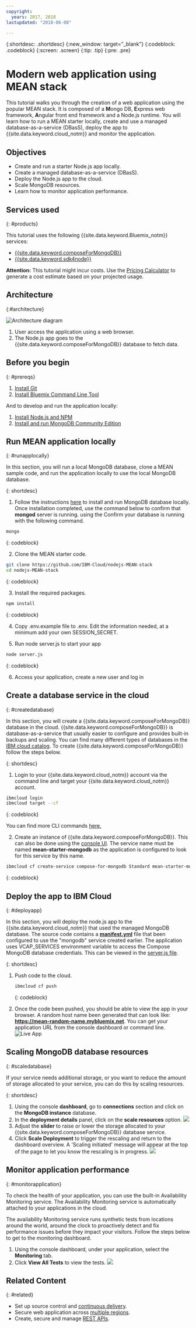 ```yaml
---
copyright:
  years: 2017, 2018
lastupdated: "2018-06-08"

---
```


{:shortdesc: .shortdesc}
{:new_window: target="_blank"}
{:codeblock: .codeblock}
{:screen: .screen}
{:tip: .tip}
{:pre: .pre}


# Modern web application using MEAN stack

This tutorial walks you through the creation of a web application using the popular MEAN stack. It is composed of a **M**ongo DB, **E**xpress web framework, **A**ngular front end framework and a Node.js runtime. You will learn how to run a MEAN starter locally, create and use a managed database-as-a-service (DBasS), deploy the app to {{site.data.keyword.cloud_notm}} and monitor the application.  

## Objectives

- Create and run a starter Node.js app locally.
- Create a managed database-as-a-service (DBasS).
- Deploy the Node.js app to the cloud.
- Scale MongoDB resources.
- Learn how to monitor application performance.

## Services used

{: #products}

This tutorial uses the following {{site.data.keyword.Bluemix_notm}} services:

- [{{site.data.keyword.composeForMongoDB}}](https://console.bluemix.net/catalog/services/compose-for-mongodb)
- [{{site.data.keyword.sdk4node}}](https://console.bluemix.net/catalog/starters/sdk-for-nodejs)

**Attention:** This tutorial might incur costs. Use the [Pricing Calculator](https://console.bluemix.net/pricing/) to generate a cost estimate based on your projected usage.

## Architecture

{:#architecture}

<p style="text-align: center;">

![Architecture diagram](images/solution7/Architecture.png)</p>

1. User access the application using a web browser.
2. The Node.js app goes to the {{site.data.keyword.composeForMongoDB}} database to fetch data.

## Before you begin

{: #prereqs}

1. [Install Git](https://git-scm.com/)
2. [Install Bluemix Command Line Tool](https://console.bluemix.net/docs/cli/reference/bluemix_cli/get_started.html#getting-started)


And to develop and run the application locally:
1. [Install Node.js and NPM](https://nodejs.org/)
2. [Install and run MongoDB Community Edition](https://docs.mongodb.com/manual/administration/install-community/)

## Run MEAN application locally

{: #runapplocally}

In this section, you will run a local MongoDB database, clone a MEAN sample code, and run the application locally to use the local MongoDB database.

{: shortdesc}

1. Follow the instructions [here](https://docs.mongodb.com/manual/administration/install-community/) to install and run MongoDB database locally. Once installation completed, use the command below to confirm that **mongod** server is running. using the  Confirm your database is running with the following command.
  ```sh
  mongo
  ```
  {: codeblock}

2. Clone the MEAN starter code.

  ```sh
  git clone https://github.com/IBM-Cloud/nodejs-MEAN-stack
  cd nodejs-MEAN-stack
  ```
  {: codeblock}

3. Install the required packages.

  ```sh
  npm install
  ```
  {: codeblock}

4. Copy .env.example file to .env. Edit the information needed, at a minimum add your own SESSION_SECRET.

5. Run node server.js to start your app
  ```sh
  node server.js
  ```
  {: codeblock}

6. Access your application, create a new user and log in

## Create a database service in the cloud

{: #createdatabase}

In this section, you will create a {{site.data.keyword.composeForMongoDB}} database in the cloud. {{site.data.keyword.composeForMongoDB}} is database-as-a-service that usually easier to configure and provides built-in backups and scaling. You can find many different types of databases in the  [IBM cloud catalog](https://console.bluemix.net/catalog/?category=data).  To create {{site.data.keyword.composeForMongoDB}} follow the steps below.

{: shortdesc}

1. Login to your {{site.data.keyword.cloud_notm}} account via the command line and target your {{site.data.keyword.cloud_notm}} account. 

  ```sh
  ibmcloud login
  ibmcloud target --cf
  ```
  {: codeblock}

  You can find more CLI commands [here.](https://console.bluemix.net/docs/cli/reference/bluemix_cli/get_started.html#getting-started)

2. Create an instance of {{site.data.keyword.composeForMongoDB}}. This can also be done using the [console UI](https://console.bluemix.net/catalog/services/compose-for-mongodb). The service name must be named **mean-starter-mongodb** as the application is configured to look for this service by this name.

  ```sh
  ibmcloud cf create-service compose-for-mongodb Standard mean-starter-mongodb
  ```
  {: codeblock}

## Deploy the app to IBM Cloud

{: #deployapp}

In this section, you will deploy the node.js app to the {{site.data.keyword.cloud_notm}} that used the managed MongoDB database. The source code contains a [**manifest.yml**](https://github.com/IBM-Cloud/nodejs-MEAN-stack/blob/master/manifest.yml) file that been configured to use the "mongodb" service created earlier. The application uses VCAP_SERVICES environment variable to access the Compose MongoDB database credentials. This can be viewed in the [server.js file](https://github.com/IBM-Cloud/nodejs-MEAN-stack/blob/master/server.js). 

{: shortdesc}

1. Push code to the cloud.

   ```sh
   ibmcloud cf push
   ```

   {: codeblock}

2. Once the code been pushed, you should be able to view the app in your browser. A random host name been generated that can look like: **https://mean-random-name.mybluemix.net**. You can get your application URL from the console dashboard or command line.![Live App](images/solution7/live-app.png)


## Scaling MongoDB database resources
{: #scaledatabase}

If your service needs additional storage, or you want to reduce the amount of storage allocated to your service, you can do this by scaling resources.

{: shortdesc}

1. Using the console **dashboard**, go to **connections** section and click on the **MongoDB instance** database.
2. In the **deployment details** panel, click on the  **scale resources** option.
  ![](images/solution7/mongodb-scale-show.png)
3. Adjust the **slider** to raise or lower the storage allocated to your {{site.data.keyword.composeForMongoDB}} database service.
4. Click **Scale Deployment** to trigger the rescaling and return to the dashboard overview. A 'Scaling initiated' message will appear at the top of the page to let you know the rescaling is in progress.
  ![](images/solution7/scaling-in-progress.png)


## Monitor application performance
{: #monitorapplication}

To check the health of your application, you can use the built-in Availability Monitoring service. The Availability Monitoring service is automatically attached to your applications in the cloud. 

The availability Monitoring service runs synthetic tests from locations around the world, around the clock to proactively detect and fix performance issues before they impact your visitors. Follow the steps below to get to the monitoring dashboard.

1. Using the console dashboard, under your application, select the **Monitoring** tab.
2. Click **View All Tests** to view the tests.
   ![](images/solution7/alert_frequency.png)


## Related Content

{: #related}

- Set up source control and [continuous delivery](multi-region-webapp.html#devops).
- Secure web application across [multiple regions](multi-region-webapp.html).
- Create, secure and manage [REST APIs](create-manage-secure-apis.html).
